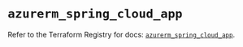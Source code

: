 # `azurerm_spring_cloud_app`

Refer to the Terraform Registry for docs: [`azurerm_spring_cloud_app`](https://registry.terraform.io/providers/hashicorp/azurerm/4.33.0/docs/resources/spring_cloud_app).
